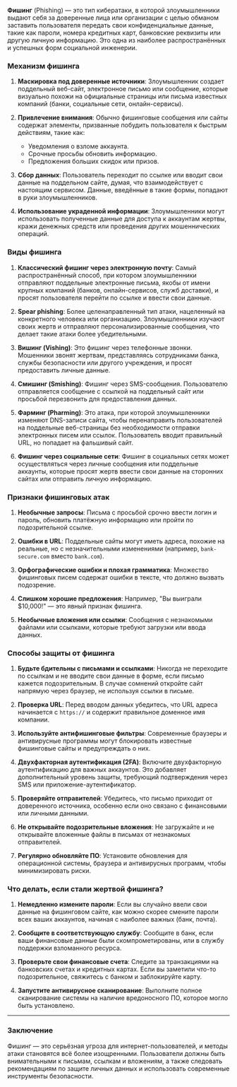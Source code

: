 **Фишинг** (Phishing) — это тип кибератаки, в которой злоумышленники выдают себя за доверенные лица или организации с целью обманом заставить пользователя передать свои конфиденциальные данные, такие как пароли, номера кредитных карт, банковские реквизиты или другую личную информацию. Это одна из наиболее распространённых и успешных форм социальной инженерии.

### Механизм фишинга

1. **Маскировка под доверенные источники**:
   Злоумышленник создает поддельный веб-сайт, электронное письмо или сообщение, которые визуально похожи на официальные страницы или письма известных компаний (банки, социальные сети, онлайн-сервисы).

2. **Привлечение внимания**:
   Обычно фишинговые сообщения или сайты содержат элементы, призванные побудить пользователя к быстрым действиям, такие как:
   - Уведомления о взломе аккаунта.
   - Срочные просьбы обновить информацию.
   - Предложения больших скидок или призов.

3. **Сбор данных**:
   Пользователь переходит по ссылке или вводит свои данные на поддельном сайте, думая, что взаимодействует с настоящим сервисом. Данные, введённые в такие формы, попадают в руки злоумышленников.

4. **Использование украденной информации**:
   Злоумышленники могут использовать полученные данные для доступа к аккаунтам жертвы, кражи денежных средств или проведения других мошеннических операций.

### Виды фишинга

1. **Классический фишинг через электронную почту**:
   Самый распространённый способ, при котором злоумышленники отправляют поддельные электронные письма, якобы от имени крупных компаний (банков, онлайн-сервисов, служб доставки), и просят пользователя перейти по ссылке и ввести свои данные.

2. **Spear phishing**:
   Более целенаправленный тип атаки, нацеленный на конкретного человека или организацию. Злоумышленники изучают своих жертв и отправляют персонализированные сообщения, что делает такие атаки более убедительными.

3. **Вишинг (Vishing)**:
   Это фишинг через телефонные звонки. Мошенники звонят жертвам, представляясь сотрудниками банка, службы безопасности или другого учреждения, и просят предоставить личные данные.

4. **Смишинг (Smishing)**:
   Фишинг через SMS-сообщения. Пользователю отправляется сообщение с ссылкой на поддельный сайт или просьбой перезвонить для предоставления данных.

5. **Фарминг (Pharming)**:
   Это атака, при которой злоумышленники изменяют DNS-записи сайта, чтобы перенаправить пользователей на поддельные веб-страницы без необходимости отправки электронных писем или ссылок. Пользователь вводит правильный URL, но попадает на фальшивый сайт.

6. **Фишинг через социальные сети**:
   Фишинг в социальных сетях может осуществляться через личные сообщения или поддельные аккаунты, которые просят жертв ввести свои данные на сторонних сайтах или отправить личную информацию.

### Признаки фишинговых атак

1. **Необычные запросы**: Письма с просьбой срочно ввести логин и пароль, обновить платёжную информацию или пройти по подозрительной ссылке.
   
2. **Ошибки в URL**: Поддельные сайты могут иметь адреса, похожие на реальные, но с незначительными изменениями (например, `bank-secure.com` вместо `bank.com`).

3. **Орфографические ошибки и плохая грамматика**: Множество фишинговых писем содержат ошибки в тексте, что должно вызвать подозрение.

4. **Слишком хорошие предложения**: Например, "Вы выиграли $10,000!" — это явный признак фишинга.

5. **Необычные вложения или ссылки**: Сообщения с незнакомыми файлами или ссылками, которые требуют загрузки или ввода данных.

### Способы защиты от фишинга

1. **Будьте бдительны с письмами и ссылками**: Никогда не переходите по ссылкам и не вводите свои данные в форме, если письмо кажется подозрительным. В случае сомнений откройте сайт напрямую через браузер, не используя ссылки в письме.

2. **Проверка URL**: Перед вводом данных убедитесь, что URL адреса начинается с `https://` и содержит правильное доменное имя компании.

3. **Используйте антифишинговые фильтры**: Современные браузеры и антивирусные программы могут блокировать известные фишинговые сайты и предупреждать о них.

4. **Двухфакторная аутентификация (2FA)**: Включите двухфакторную аутентификацию для важных аккаунтов. Это добавляет дополнительный уровень защиты, требующий подтверждения через SMS или приложение-аутентификатор.

5. **Проверяйте отправителей**: Убедитесь, что письмо приходит от доверенного источника, особенно если оно связано с финансовыми или личными данными.

6. **Не открывайте подозрительные вложения**: Не загружайте и не открывайте вложенные файлы в письмах от незнакомых отправителей.

7. **Регулярно обновляйте ПО**: Установите обновления для операционной системы, браузера и антивирусных программ, чтобы минимизировать риски.

### Что делать, если стали жертвой фишинга?

1. **Немедленно измените пароли**: Если вы случайно ввели свои данные на фишинговом сайте, как можно скорее смените пароли всех ваших аккаунтов, начиная с наиболее важных (банк, почта).

2. **Сообщите в соответствующую службу**: Сообщите в банк, если ваши финансовые данные были скомпрометированы, или в службу поддержки взломанного ресурса.

3. **Проверьте свои финансовые счета**: Следите за транзакциями на банковских счетах и кредитных картах. Если вы заметили что-то подозрительное, свяжитесь с банком и заблокируйте карту.

4. **Запустите антивирусное сканирование**: Выполните полное сканирование системы на наличие вредоносного ПО, которое могло быть установлено.

---

### Заключение

Фишинг — это серьёзная угроза для интернет-пользователей, и методы атаки становятся всё более изощренными. Пользователи должны быть внимательными к письмам, ссылкам и вложениям, а также следовать рекомендациям по защите личных данных и использовать современные инструменты безопасности.